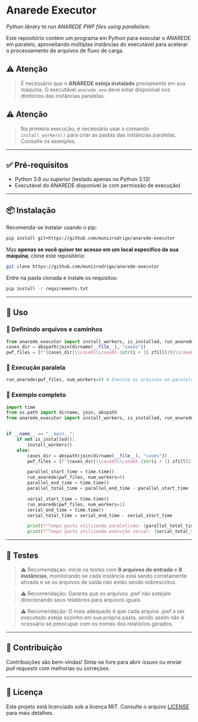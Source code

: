 # Anarede  Executor
*Python library to run ANAREDE PWF files using parallelism.*

Este repositório contém um programa em Python para executar o ANAREDE em paralelo, aproveitando múltiplas instâncias do 
executável para acelerar o processamento de arquivos de fluxo de carga.

## ⚠️ Atenção

> É necessário que o **ANAREDE esteja instalado** previamente em sua máquina. O executável `anarede.exe` deve estar 
> disponível nos diretórios das instâncias paralelas.

## ⚠️ Atenção

> Na primeira execução, é necessário usar o comando `install_workers()` para criar as pastas das instâncias paralelas.
> Consulte os exemplos.

---

## ✅ Pré-requisitos

- Python 3.8 ou superior (testado apenas no Python 3.13)
- Executável do ANAREDE disponível (e com permissão de execução)

---

## 📦 Instalação

Recomenda-se instalar usando o pip:

```bash
pip install git+https://github.com/munizrodrigo/anarede-executor
```

Mas **apenas se você quiser ter acesso em um local específico da sua máquina**, clone este repositório:

```bash
git clone https://github.com/munizrodrigo/anarede-executor
```

Entre na pasta clonada e instale os requisitos:

```bash
pip install -r requirements.txt
```

---

## 🚀 Uso

### 🔧 Definindo arquivos e caminhos

```python
from anarede_executor import install_workers, is_installed, run_anarede # Importe as funções necessárias
cases_dir = abspath(join(dirname(__file__), "cases"))
pwf_files = [f"{cases_dir}\\case65\\case65-{str(i + 1).zfill(2)}\\case65.pwf" for i in range(30)] # Crie uma lista de arquivos a serem executados em paralelo
```

### 🧵 Execução paralela

```python
run_anarede(pwf_files, num_workers=8) # Execute os arquivos em paralelo usando 8 instâncias independentes
```

### 📌 Exemplo completo

```python
import time
from os.path import dirname, join, abspath
from anarede_executor import install_workers, is_installed, run_anarede


if __name__ == "__main__":
    if not is_installed():
        install_workers()
    else:
        cases_dir = abspath(join(dirname(__file__), "cases"))
        pwf_files = [f"{cases_dir}\\case65\\case65-{str(i + 1).zfill(2)}\\case65.pwf" for i in range(30)]

        parallel_start_time = time.time()
        run_anarede(pwf_files, num_workers=8)
        parallel_end_time = time.time()
        parallel_total_time = parallel_end_time - parallel_start_time

        serial_start_time = time.time()
        run_anarede(pwf_files, num_workers=1)
        serial_end_time = time.time()
        serial_total_time = serial_end_time - serial_start_time

        print(f"Tempo gasto utilizando paralelismo: {parallel_total_time}s")
        print(f"Tempo gasto utilizando execução serial: {serial_total_time}s")
```

---

## 🧪 Testes

> ⚠️ Recomendação: inicie os testes com **8 arquivos de entrada** e **8 instâncias**, monitorando se cada instância está sendo corretamente ativada e se os arquivos de saída não estão sendo sobrescritos.

> ⚠️ Recomendação: Garanta que os arquivos .pwf não estejam direcionando seus relatórios para arquivos iguais.

> ⚠️ Recomendação: O mais adequado é que cada arquivo .pwf a ser executado esteja sozinho em sua própria pasta, sendo assim não é ncessário se preocupar com os nomes dos relatórios gerados.

---

## 🙋 Contribuição

Contribuições são bem-vindas! Sinta-se livre para abrir _issues_ ou enviar _pull requests_ com melhorias ou correções.

---

## 📄 Licença

Este projeto está licenciado sob a licença MIT. Consulte o arquivo [LICENSE](LICENSE.md) para mais detalhes.
